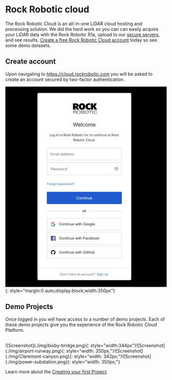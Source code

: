 # Rock Robotic cloud

The Rock Robotic Cloud is an all-in-one LiDAR cloud hosting and processing solution. We did the hard work so you can can easily acquire your LiDAR data with the Rock Robotic R1a, upload to our [secure servers](https://www.rockrobotic.com/platform-and-data-security), and see results. [Create a free Rock Robotic Cloud account](https://cloud.rockrobotic.com) today so see some demo datasets.

## Create account

Upon navigating to https://cloud.rockrobotic.com you will be asked to create an account secured by two-factor authentication.

![Screenshot](./img/2fa.png){: style="margin:0 auto;display:block;width:350px"}

## Demo Projects

Once logged in you will have access to a number of demo projects. Each of these demo projects give you the experience of the Rock Robotic Cloud Platform.

<br/>
![Screenshot](./img/bixby-bridge.png){: style="width:344px"}![Screenshot](./img/airport-runway.png){: style="width: 350px;"}![Screenshot](./img/Claremont-canyon.png){: style="width: 342px;"}![Screenshot](./img/power-substation.png){: style="width: 350px;"}

Learn more about the [Creating your first Project](project.md).
